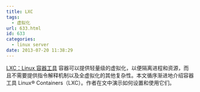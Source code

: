 ```yaml
---
title: LXC
tags:
  - 虚拟化
url: 633.html
id: 633
categories:
  - linux server
date: 2013-07-20 11:38:29
---
```


[LXC：Linux 容器工具](http://www.ibm.com/developerworks/cn/linux/l-lxc-containers/ "LXC：Linux 容器工具") 容器可以提供轻量级的虚拟化，以便隔离进程和资源，而且不需要提供指令解释机制以及全虚拟化的其他复杂性。本文循序渐进地介绍容器工具 Linux® Containers（LXC）。作者在文中演示如何设置和使用它们。